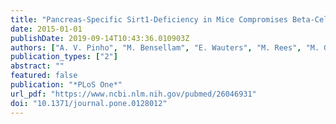 ```yaml
---
title: "Pancreas-Specific Sirt1-Deficiency in Mice Compromises Beta-Cell Function without Development of Hyperglycemia"
date: 2015-01-01
publishDate: 2019-09-14T10:43:36.010903Z
authors: ["A. V. Pinho", "M. Bensellam", "E. Wauters", "M. Rees", "M. Giry-Laterriere", "A. Mawson", "Q. Ly le", "A. V. Biankin", "J. Wu", "D. R. Laybutt", "I. Rooman"]
publication_types: ["2"]
abstract: ""
featured: false
publication: "*PLoS One*"
url_pdf: "https://www.ncbi.nlm.nih.gov/pubmed/26046931"
doi: "10.1371/journal.pone.0128012"
---
```


